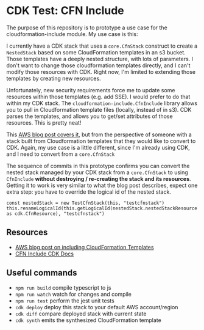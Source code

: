 # CDK Test: CFN Include

The purpose of this repository is to prototype a use case for the cloudformation-include module. My use case is this:

I currently have a CDK stack that uses a `core.CfnStack` construct to create a `NestedStack` based on some CloudFormation templates in an s3 bucket. Those templates have a deeply nested structure, with lots of parameters. I don't want to change those cloudformation templates directly, and I can't modify those resources with CDK. Right now, I'm limited to extending those templates by creating new resources. 

Unfortunately, new security requirements force me to update some resources within those templates (e.g. add SSE). I would prefer to do that within my CDK stack. The `cloudformation-include.CfnInclude` library allows you to pull in Cloudformation template files (locally, instead of in s3). CDK parses the templates, and allows you to get/set attributes of those resources. This is pretty neat! 

This [AWS blog post covers it](https://aws.amazon.com/blogs/developer/migrating-cloudformation-templates-to-the-aws-cloud-development-kit/), but from the perspective of someone with a stack built from Cloudformation templates that they would like to convert to CDK. Again, my use case is a little different, since I'm already using CDK, and I need to convert from a `core.CfnStack`

The sequence of commits in this prototype confirms you can convert the nested stack managed by your CDK stack from a `core.CfnStack` to using `CfnInclude` **without destroying / re-creating the stack and its resources**. Getting it to work is very similar to what the blog post describes, expect one extra step: you have to override the logical id of the nested stack.

```
const nestedStack = new TestCfnStack(this, "testcfnstack")
this.renameLogicalId(this.getLogicalId(nestedStack.nestedStackResource as cdk.CfnResource), "testcfnstack")
```

## Resources

- [AWS blog post on including CloudFormation Templates](https://aws.amazon.com/blogs/developer/migrating-cloudformation-templates-to-the-aws-cloud-development-kit/)
- [CFN Include CDK Docs](https://docs.aws.amazon.com/cdk/api/latest/docs/cloudformation-include-readme.html)

## Useful commands

 * `npm run build`   compile typescript to js
 * `npm run watch`   watch for changes and compile
 * `npm run test`    perform the jest unit tests
 * `cdk deploy`      deploy this stack to your default AWS account/region
 * `cdk diff`        compare deployed stack with current state
 * `cdk synth`       emits the synthesized CloudFormation template
